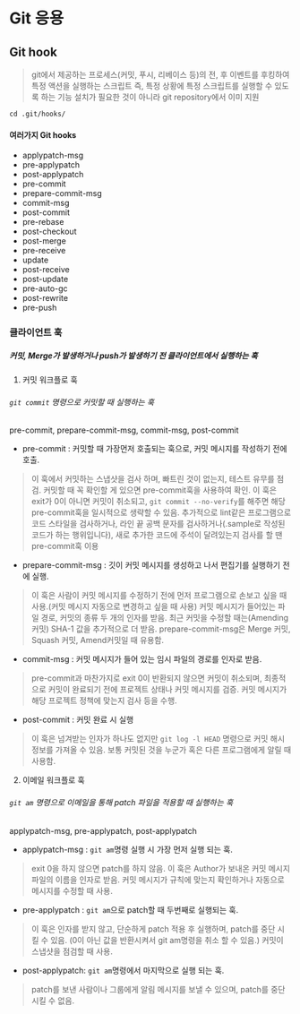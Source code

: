 # Git 응용

## Git hook

> git에서 제공하는 프로세스(커밋, 푸시, 리베이스 등)의 전, 후 이벤트를 후킹하여 특정 액션을 실행하는 스크립트
> 즉, 특정 상황에 특정 스크립트를 실행할 수 있도록 하는 기능
> 설치가 필요한 것이 아니라 git repository에서 이미 지원
```
cd .git/hooks/
```
#### 여러가지 Git hooks

- applypatch-msg
- pre-applypatch
- post-applypatch
- pre-commit
- prepare-commit-msg
- commit-msg
- post-commit
- pre-rebase
- post-checkout
- post-merge
- pre-receive
- update
- post-receive
- post-update
- pre-auto-gc
- post-rewrite
- pre-push

### 클라이언트 훅  
##### 커밋, Merge가 발생하거나 push가 발생하기 전 클라이언트에서 실행하는 훅

1. 커밋 워크플로 훅  
###### ```git commit``` 명령으로 커밋할 때 실행하는 훅

pre-commit, prepare-commit-msg, commit-msg, post-commit  

- pre-commit : 커밋할 때 가장먼저 호출되는 훅으로, 커밋 메시지를 작성하기 전에 호출.
> 이 훅에서 커밋하는 스냅샷을 검사 하며, 빠트린 것이 없는지, 테스트 유무를 점검. 
> 커밋할 때 꼭 확인할 게 있으면 pre-commit훅을 사용하여 확인. 
> 이 훅은 exit가 0이 아니면 커밋이 취소되고, ```git commit --no-verify```를 해주면 해당 pre-commit훅을 일시적으로 생략할 수 있음.
> 추가적으로 lint같은 프로그램으로 코드 스타일을 검사하거나, 라인 끝 공백 문자를 검사하거나(.sample로 작성된 코드가 하는 행위입니다), 
> 새로 추가한 코드에 주석이 달려있는지 검사를 할 땐 pre-commit훅 이용

- prepare-commit-msg : 깃이 커밋 메시지를 생성하고 나서 편집기를 실행하기 전에 실행. 
> 이 훅은 사람이 커밋 메시지를 수정하기 전에 먼저 프로그램으로 손보고 싶을 때 사용.(커밋 메시지 자동으로 변경하고 싶을 때 사용)
> 커밋 메시지가 들어있는 파일 경로, 커밋의 종류 두 개의 인자를 받음.
> 최근 커밋을 수정할 때는(Amending 커밋) SHA-1 값을 추가적으로 더 받음.
> prepare-commit-msg은 Merge 커밋, Squash 커밋, Amend커밋일 때 유용함.

- commit-msg : 커밋 메시지가 들어 있는 임시 파일의 경로를 인자로 받음. 
> pre-commit과 마찬가지로 exit 0이 반환되지 않으면 커밋이 취소되며, 최종적으로 커밋이 완료되기 전에 프로젝트 상태나 커밋 메시지를 검증.
> 커밋 메시지가 해당 프로젝트 정책에 맞는지 검사 등을 수행.

- post-commit : 커밋 완료 시 실행 
> 이 훅은 넘겨받는 인자가 하나도 없지만 ```git log -l HEAD``` 명령으로 커밋 해시정보를 가져올 수 있음. 
> 보통 커밋된 것을 누군가 혹은 다른 프로그램에게 알릴 때 사용함.

2. 이메일 워크플로 훅  
###### ```git am``` 명령으로 이메일을 통해 patch 파일을 적용할 때 실행하는 훅

applypatch-msg, pre-applypatch, post-applypatch  

- applypatch-msg : ```git am```명령 실행 시 가장 먼저 실행 되는 훅. 
> exit 0을 하지 않으면 patch를 하지 않음. 
> 이 훅은 Author가 보내온 커밋 메시지 파일의 이름을 인자로 받음. 
> 커밋 메시지가 규칙에 맞는지 확인하거나 자동으로 메시지를 수정할 때 사용.

- pre-applypatch : ```git am```으로 patch할 때 두번째로 실행되는 훅. 
> 이 훅은 인자를 받지 않고, 단순하게 patch 적용 후 실행하며, patch를 중단 시킬 수 있음. (0이 아닌 값을 반환시켜서 git am명령을 취소 할 수 있음.)
> 커밋이 스냅샷을 점검할 때 사용. 

- post-applypatch: ```git am```명령에서 마지막으로 실행 되는 훅. 
> patch를 보낸 사람이나 그룹에게 알림 메시지를 보낼 수 있으며, patch를 중단 시킬 수 없음.
